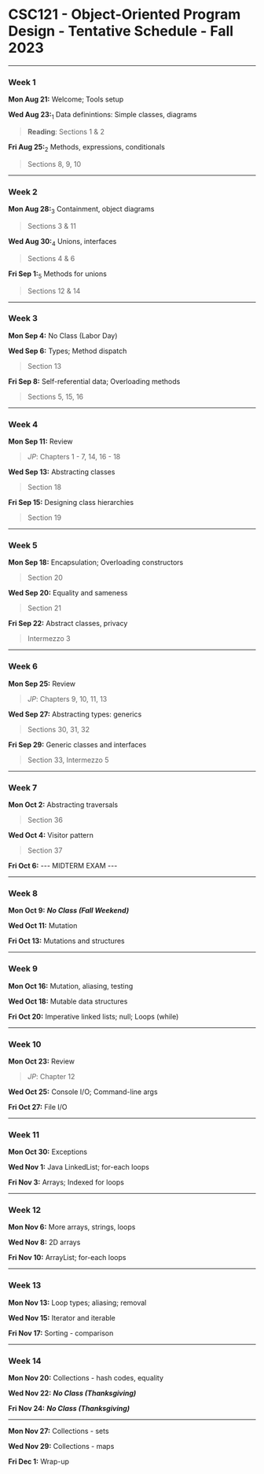 
# CSC121 - Object-Oriented Program Design - Tentative Schedule - Fall 2023

---
### Week 1
**Mon Aug 21:** Welcome; Tools setup

**Wed Aug 23:**<sub>1</sub> Data definintions: Simple classes, diagrams
> **Reading**: Sections 1 & 2

**Fri Aug 25:**<sub>2</sub> Methods, expressions, conditionals
> Sections 8, 9, 10


---
### Week 2
**Mon Aug 28:**<sub>3</sub> Containment, object diagrams
> Sections 3 & 11

**Wed Aug 30:**<sub>4</sub> Unions, interfaces
> Sections 4 & 6

**Fri Sep 1:**<sub>5</sub> Methods for unions
> Sections 12 & 14


---
### Week 3
**Mon Sep 4:** No Class (Labor Day)

**Wed Sep 6:** Types; Method dispatch
> Section 13

**Fri Sep 8:** Self-referential data; Overloading methods
> Sections 5, 15, 16


---
### Week 4
**Mon Sep 11:** Review 
> *JP*: Chapters 1 - 7, 14, 16 - 18

**Wed Sep 13:** Abstracting classes
> Section 18

**Fri Sep 15:** Designing class hierarchies
> Section 19


---
### Week 5
**Mon Sep 18:** Encapsulation; Overloading constructors
> Section 20

**Wed Sep 20:** Equality and sameness
> Section 21

**Fri Sep 22:** Abstract classes, privacy
> Intermezzo 3


---
### Week 6
**Mon Sep 25:** Review
> *JP*: Chapters 9, 10, 11, 13

**Wed Sep 27:** Abstracting types: generics
> Sections 30, 31, 32

**Fri Sep 29:** Generic classes and interfaces
> Section 33, Intermezzo 5


---
### Week 7
**Mon Oct 2:** Abstracting traversals
> Section 36

**Wed Oct 4:** Visitor pattern
> Section 37

**Fri Oct 6:**   --- MIDTERM EXAM ---


---
### Week 8
**Mon Oct 9:** ***No Class (Fall Weekend)***

**Wed Oct 11:** Mutation

**Fri Oct 13:** Mutations and structures


---
### Week 9
**Mon Oct 16:** Mutation, aliasing, testing

**Wed Oct 18:** Mutable data structures

**Fri Oct 20:** Imperative linked lists; null; Loops (while)


---
### Week 10
**Mon Oct 23:** Review
> *JP*: Chapter 12

**Wed Oct 25:** Console I/O; Command-line args

**Fri Oct 27:** File I/O


---
### Week 11
**Mon Oct 30:** Exceptions

**Wed Nov 1:** Java LinkedList; for-each loops

**Fri Nov 3:** Arrays; Indexed for loops


---
### Week 12
**Mon Nov 6:** More arrays, strings, loops

**Wed Nov 8:** 2D arrays

**Fri Nov 10:** ArrayList; for-each loops


---
### Week 13
**Mon Nov 13:** Loop types; aliasing; removal

**Wed Nov 15:** Iterator and iterable

**Fri Nov 17:** Sorting - comparison


---
### Week 14
**Mon Nov 20:** Collections - hash codes, equality

**Wed Nov 22:** ***No Class (Thanksgiving)***

**Fri Nov 24:** ***No Class (Thanksgiving)***


---
**Mon Nov 27:** Collections - sets

**Wed Nov 29:** Collections - maps

**Fri Dec 1:** Wrap-up


